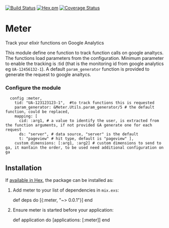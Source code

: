 [![Build Status](https://travis-ci.org/carlo-colombo/meter.svg?branch=master)](https://travis-ci.org/carlo-colombo/meter)
[![Hex.pm](https://img.shields.io/hexpm/v/dublin_bus_api.svg?style=flat-square)](https://hex.pm/packages/dublin_bus_api)
[![Coverage Status](https://coveralls.io/repos/github/carlo-colombo/meter/badge.svg?branch=master)](https://coveralls.io/github/carlo-colombo/meter?branch=master)


# Meter

  Track your elixir functions on Google Analytics

  This module define one function to track function calls on google analtycs. The functions load parameters from the configuration. Minimum parameter to enable the tracking is :tid (that is the monitoring id from google analytics eg ```UA-12456132-1```). A default ```param_generator``` function is provided to generate the request to google analtycs.

### Configure the module

      config :meter,
        tid: "UA-123123123-1",  #to track functions this is requested
        param_generator: &Meter.Utils.param_generator/5 # the default function, could be replaced,
        mapping: [
          cid: :arg1, # a value to identify the user, is extracted from the function arguments, if not provided GA generate one for each request
          ds: "server", # data source, "server" is the default
          t: "pageview" # hit type, default is "pageview" ],
        custom_dimensions: [:arg1, :arg2] # custom dimensions to send to ga, it mantain the order, to be used need additional configuration on ga

## Installation

If [available in Hex](https://hex.pm/docs/publish), the package can be installed as:

  1. Add meter to your list of dependencies in `mix.exs`:

        def deps do
          [{:meter, "~> 0.0.1"}]
        end

  2. Ensure meter is started before your application:

        def application do
          [applications: [:meter]]
        end
